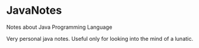 # JavaNotes
Notes about Java Programming Language

Very personal java notes. Useful only for looking into the mind of a lunatic.
